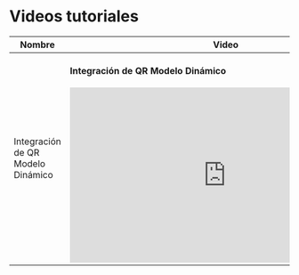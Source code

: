# Videos tutoriales

|Nombre|Video| 
|---|---|
|Integración de QR Modelo Dinámico|<br/> **Integración de QR Modelo Dinámico** </br> <br/> <iframe width="560" height="315" src="https://www.youtube.com/embed/QZeJBMGQivE" title="YouTube video player" frameborder="0" allow="accelerometer; autoplay; clipboard-write; encrypted-media; gyroscope; picture-in-picture" allowfullscreen></iframe><br/>|